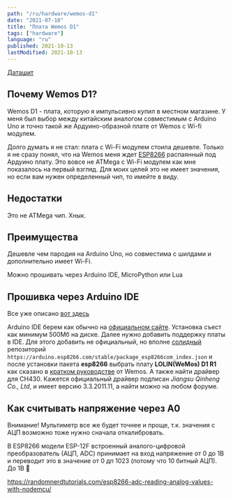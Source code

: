 ```yaml
---
path: "/ru/hardware/wemos-d1"
date: "2021-07-18"
title: "Плата Wemos D1"
tags: ["hardware"]
language: "ru"
published: 2021-10-13
lastModified: 2021-10-13
---
```


[Даташит](https://docs.ai-thinker.com/_media/esp8266/docs/esp-12f_product_specification_en.pdf)


## Почему Wemos D1?

Wemos D1 - плата, которую я импульсивно купил в местном магазине. У меня был выбор между китайским аналогом совместимым с Arduino Uno и точно такой же Ардуино-образной плате от Wemos с Wi-fi модулем.

Долго думать я не стал: плата с Wi-Fi модулем стоила дешевле. Только я не сразу понял, что на Wemos меня ждет [ESP8266](https://en.wikipedia.org/wiki/ESP8266) распаянный под Ардуино плату. Это вовсе не ATMega с Wi-Fi модулем как мне показалось на первый взгляд. Для моих целей это не имеет значения, но если вам нужен определенный чип, то имейте в виду.

## Недостатки

Это не ATMega чип. Хнык.

## Преимущества

Дешевле чем пародия на Arduino Uno, но совместима с шилдами и дополнительно имеет Wi-Fi.

Можно прошивать через Arduino IDE, MicroPython или Lua

## Прошивка через Arduino IDE

Все уже описано [вот здесь](https://arduinomaster.ru/datchiki-arduino/esp8266-wemos-d1-mini-raspinovka/)

Arduino IDE берем как обычно на [официальном сайте](https://www.arduino.cc/en/software). Установка съест как минимум 500Мб на диске.
Далее нужно добавить поддержку платы в IDE. Для этого добавить не официальный, но вполне [солидный](https://github.com/esp8266/Arduino) репозиторий `https://arduino.esp8266.com/stable/package_esp8266com_index.json` и после установки пакета **esp8266** выбрать плату **LOLIN(WeMos) D1 R1** как сказано в [кратком руководстве](https://www.wemos.cc/en/latest/tutorials/d1/get_started_with_arduino_d1.html) от Wemos. А также найти драйвер для CH430. Кажется официальный драйвер подписан *Jiangsu Qinheng Co., Ltd*, и имеет версию 3.3.2011.11, а найти можно на любом форуме.

## Как считывать напряжение через A0

Внимание! Мультиметр все же будет точнее и проще, т.к. значения с АЦП возможно тоже нужно сначала откалибровать.

В ESP8266 модели ESP-12F встроенный аналого-цифровой преобразователь (АЦП, ADC) принимает на вход напряжение от 0 до 1В и переводит это в значение от 0 дп 1023 (потому что 10 битный АЦП). До 1В :facepalm: 

https://randomnerdtutorials.com/esp8266-adc-reading-analog-values-with-nodemcu/